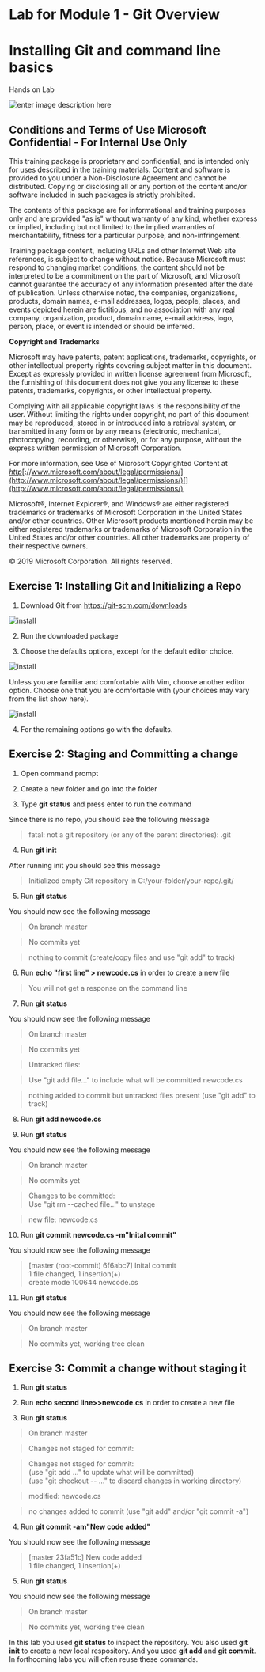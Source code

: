 
# Lab for Module 1 - Git Overview
# Installing Git and command line basics
Hands on Lab


![enter image description here](content/MSLogo.png)

## Conditions and Terms of Use Microsoft Confidential - For Internal Use Only

This training package is proprietary and confidential, and is intended only for uses described in the training materials. Content and software is provided to you under a Non-Disclosure Agreement and cannot be distributed. Copying or disclosing all or any portion of the content and/or software included in such packages is strictly prohibited.

The contents of this package are for informational and training purposes only and are provided "as is" without warranty of any kind, whether express or implied, including but not limited to the implied warranties of merchantability, fitness for a particular purpose, and non-infringement.

Training package content, including URLs and other Internet Web site references, is subject to change without notice. Because Microsoft must respond to changing market conditions, the content should not be interpreted to be a commitment on the part of Microsoft, and Microsoft cannot guarantee the accuracy of any information presented after the date of publication. Unless otherwise noted, the companies, organizations, products, domain names, e-mail addresses, logos, people, places, and events depicted herein are fictitious, and no association with any real company, organization, product, domain name, e-mail address, logo, person, place, or event is intended or should be inferred.

**Copyright and Trademarks**

Microsoft may have patents, patent applications, trademarks, copyrights, or other intellectual property rights covering subject matter in this document. Except as expressly provided in written license agreement from Microsoft, the furnishing of this document does not give you any license to these patents, trademarks, copyrights, or other intellectual property.

Complying with all applicable copyright laws is the responsibility of the user. Without limiting the rights under copyright, no part of this document may be reproduced, stored in or introduced into a retrieval system, or transmitted in any form or by any means (electronic, mechanical, photocopying, recording, or otherwise), or for any purpose, without the express written permission of Microsoft Corporation.

For more information, see Use of Microsoft Copyrighted Content at _[htt](http://www.microsoft.com/about/legal/permissions/)[p](http://www.microsoft.com/about/legal/permissions/)_[://www.microsoft.com/about/legal/permissions/](http://www.microsoft.com/about/legal/permissions/)[](http://www.microsoft.com/about/legal/permissions/)

Microsoft®, Internet Explorer®, and Windows® are either registered trademarks or trademarks of Microsoft Corporation in the United States and/or other countries. Other Microsoft products mentioned herein may be either registered trademarks or trademarks of Microsoft Corporation in the United States and/or other countries. All other trademarks are property of their respective owners.

© 2019 Microsoft Corporation.  All rights reserved.

## Exercise 1: Installing Git and Initializing a Repo

1. Download Git from https://git-scm.com/downloads

![install](content/install.png)

2. Run the downloaded package

3. Choose the defaults options, except for the default editor choice.

![install](content/install1.png)

Unless you are familiar and comfortable with Vim, choose another editor option.  Choose one that you are comfortable with (your choices may vary from the list show here).

![install](content/install2.png)

4. For the remaining options go with the defaults.

## Exercise 2: Staging and Committing a change

1. Open command prompt

2. Create a new folder and go into the folder

3. Type **git status** and press enter to run the command

Since there is no repo, you should see the following message

  > fatal: not a git repository (or any of the parent directories): .git

4. Run **git init**

After running init you should see this message  

>Initialized empty Git repository in C:/your-folder/your-repo/.git/

5. Run **git status**

You should now see the following message
> On branch master

> No commits yet

> nothing to commit (create/copy files and use "git add" to track)

6. Run **echo "first line" > newcode.cs** in order to create a new file

> You will not get a response on the command line

7. Run **git status**

You should now see the following message

> On branch master

> No commits yet

> Untracked files:

>    Use "git add file..." to include what will be committed
>      newcode.cs

> nothing added to commit but untracked files present (use "git add" to track)
8. Run **git add newcode.cs**

9. Run **git status**

You should now see the following message
> On branch master

> No commits yet

> Changes to be committed:<br>
>    Use "git rm --cached file..." to unstage

>   new file:     newcode.cs

10. Run **git commit newcode.cs -m"Inital commit"**

You should now see the following message
> [master (root-commit) 6f6abc7] Inital commit <br>
> 1 file changed, 1 insertion(+)<br>
> create mode 100644 newcode.cs

11. Run **git status**

You should now see the following message

> On branch master

> No commits yet, working tree clean

## Exercise 3: Commit a change without staging it

1. Run **git status**

2. Run **echo second line>>newcode.cs** in order to create a new file

3. Run **git status**

> On branch master

> Changes not staged for commit:

> Changes not staged for commit:<br>
>    (use "git add <file>..." to update what will be committed)<br>
>    (use "git checkout -- <file>..." to discard changes in working directory)

> modified:   newcode.cs

> no changes added to commit (use "git add" and/or "git commit -a")

4. Run **git commit -am"New code added"**

You should now see the following message
> [master 23fa51c] New code added <br>
> 1 file changed, 1 insertion(+)<br>

5. Run **git status**

You should now see the following message

> On branch master

> No commits yet, working tree clean

In this lab you used **git status** to inspect the repository. You also used **git init** to create a new local respository. And you used **git add** and **git commit**. In forthcoming labs you will often reuse these commands.



